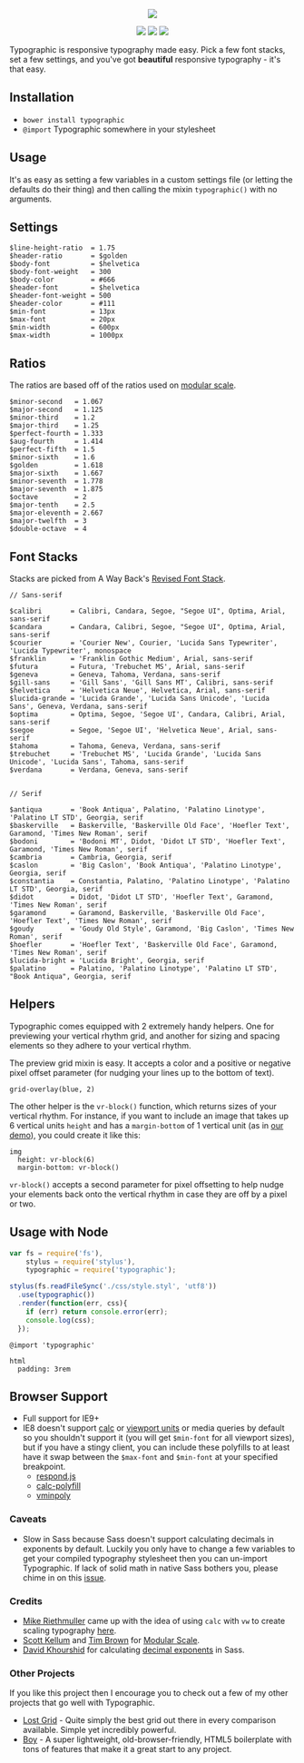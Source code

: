 <p align="center">
  <img src="http://corysimmons.github.io/typographic/typographic-logo.svg">
</p>

<p align="center">
  <img src="https://img.shields.io/npm/v/typographic.svg">
  <img src="https://img.shields.io/bower/v/typographic.svg">
  <img src="http://img.shields.io/npm/dm/typographic.svg">
</p>

Typographic is responsive typography made easy. Pick a few font stacks, set a few settings, and you've got **beautiful** responsive typography - it's that easy.


## Installation
- `bower install typographic`
- `@import` Typographic somewhere in your stylesheet


## Usage
It's as easy as setting a few variables in a custom settings file (or letting the defaults do their thing) and then calling the mixin `typographic()` with no arguments.


## Settings
```stylus
$line-height-ratio  = 1.75
$header-ratio       = $golden
$body-font          = $helvetica
$body-font-weight   = 300
$body-color         = #666
$header-font        = $helvetica
$header-font-weight = 500
$header-color       = #111
$min-font           = 13px
$max-font           = 20px
$min-width          = 600px
$max-width          = 1000px
```


## Ratios
The ratios are based off of the ratios used on [modular scale](http://www.modularscale.com/).

```stylus
$minor-second   = 1.067
$major-second   = 1.125
$minor-third    = 1.2
$major-third    = 1.25
$perfect-fourth = 1.333
$aug-fourth     = 1.414
$perfect-fifth  = 1.5
$minor-sixth    = 1.6
$golden         = 1.618
$major-sixth    = 1.667
$minor-seventh  = 1.778
$major-seventh  = 1.875
$octave         = 2
$major-tenth    = 2.5
$major-eleventh = 2.667
$major-twelfth  = 3
$double-octave  = 4
```


## Font Stacks
Stacks are picked from A Way Back's [Revised Font Stack](http://www.awayback.com/revised-font-stack/).

```stylus
// Sans-serif

$calibri       = Calibri, Candara, Segoe, "Segoe UI", Optima, Arial, sans-serif
$candara       = Candara, Calibri, Segoe, "Segoe UI", Optima, Arial, sans-serif
$courier       = 'Courier New', Courier, 'Lucida Sans Typewriter', 'Lucida Typewriter', monospace
$franklin      = 'Franklin Gothic Medium', Arial, sans-serif
$futura        = Futura, 'Trebuchet MS', Arial, sans-serif
$geneva        = Geneva, Tahoma, Verdana, sans-serif
$gill-sans     = 'Gill Sans', 'Gill Sans MT', Calibri, sans-serif
$helvetica     = 'Helvetica Neue', Helvetica, Arial, sans-serif
$lucida-grande = 'Lucida Grande', 'Lucida Sans Unicode', 'Lucida Sans', Geneva, Verdana, sans-serif
$optima        = Optima, Segoe, 'Segoe UI', Candara, Calibri, Arial, sans-serif
$segoe         = Segoe, 'Segoe UI', 'Helvetica Neue', Arial, sans-serif
$tahoma        = Tahoma, Geneva, Verdana, sans-serif
$trebuchet     = 'Trebuchet MS', 'Lucida Grande', 'Lucida Sans Unicode', 'Lucida Sans', Tahoma, sans-serif
$verdana       = Verdana, Geneva, sans-serif


// Serif

$antiqua       = 'Book Antiqua', Palatino, 'Palatino Linotype', 'Palatino LT STD', Georgia, serif
$baskerville   = Baskerville, 'Baskerville Old Face', 'Hoefler Text', Garamond, 'Times New Roman', serif
$bodoni        = 'Bodoni MT', Didot, 'Didot LT STD', 'Hoefler Text', Garamond, 'Times New Roman', serif
$cambria       = Cambria, Georgia, serif
$caslon        = 'Big Caslon', 'Book Antiqua', 'Palatino Linotype', Georgia, serif
$constantia    = Constantia, Palatino, 'Palatino Linotype', 'Palatino LT STD', Georgia, serif
$didot         = Didot, 'Didot LT STD', 'Hoefler Text', Garamond, 'Times New Roman', serif
$garamond      = Garamond, Baskerville, 'Baskerville Old Face', 'Hoefler Text', 'Times New Roman', serif
$goudy         = 'Goudy Old Style', Garamond, 'Big Caslon', 'Times New Roman', serif
$hoefler       = 'Hoefler Text', 'Baskerville Old Face', Garamond, 'Times New Roman', serif
$lucida-bright = 'Lucida Bright', Georgia, serif
$palatino      = Palatino, 'Palatino Linotype', 'Palatino LT STD', "Book Antiqua", Georgia, serif
```


## Helpers
Typographic comes equipped with 2 extremely handy helpers. One for previewing your vertical rhythm grid, and another for sizing and spacing elements so they adhere to your vertical rhythm.

The preview grid mixin is easy. It accepts a color and a positive or negative pixel offset parameter (for nudging your lines up to the bottom of text).

```stylus
grid-overlay(blue, 2)
```

The other helper is the `vr-block()` function, which returns sizes of your vertical rhythm. For instance, if you want to include an image that takes up 6 vertical units `height` and has a `margin-bottom` of 1 vertical unit (as in [our demo](http://corysimmons.github.io/typographic/)), you could create it like this:

```stylus
img
  height: vr-block(6)
  margin-bottom: vr-block()
```

`vr-block()` accepts a second parameter for pixel offsetting to help nudge your elements back onto the vertical rhythm in case they are off by a pixel or two.


## Usage with Node
```javascript
var fs = require('fs'),
    stylus = require('stylus'),
    typographic = require('typographic');

stylus(fs.readFileSync('./css/style.styl', 'utf8'))
  .use(typographic())
  .render(function(err, css){
    if (err) return console.error(err);
    console.log(css);
  });
```

```stylus
@import 'typographic'

html
  padding: 3rem
```


## Browser Support
- Full support for IE9+
- IE8 doesn't support [calc](http://caniuse.com/#feat=calc) or [viewport units](http://caniuse.com/#feat=viewport-units) or media queries by default so you shouldn't support it (you will get `$min-font` for all viewport sizes), but if you have a stingy client, you can include these polyfills to at least have it swap between the `$max-font` and `$min-font` at your specified breakpoint.
  - [respond.js](https://github.com/scottjehl/Respond)
  - [calc-polyfill](https://github.com/closingtag/calc-polyfill)
  - [vminpoly](https://github.com/saabi/vminpoly)


### Caveats
- Slow in Sass because Sass doesn't support calculating decimals in exponents by default. Luckily you only have to change a few variables to get your compiled typography stylesheet then you can un-import Typographic. If lack of solid math in native Sass bothers you, please chime in on this [issue](https://github.com/sass/sass/issues/684).


### Credits
- [Mike Riethmuller](http://twitter.com/MikeRiethmuller) came up with the idea of using `calc` with `vw` to create scaling typography [here](http://madebymike.com.au/writing/precise-control-responsive-typography/).
- [Scott Kellum](https://twitter.com/scottkellum) and [Tim Brown](https://twitter.com/timbrown) for [Modular Scale](http://www.modularscale.com/).
- [David Khourshid](https://twitter.com/davidkpiano) for calculating [decimal exponents](https://gist.github.com/davidkpiano/ad6e6771df050ff3727f) in Sass.


### Other Projects
If you like this project then I encourage you to check out a few of my other projects that go well with Typographic.

- [Lost Grid](https://github.com/corysimmons/lost) - Quite simply the best grid out there in every comparison available. Simple yet incredibly powerful.
- [Boy](https://github.com/corysimmons/boy) - A super lightweight, old-browser-friendly, HTML5 boilerplate with tons of features that make it a great start to any project.
